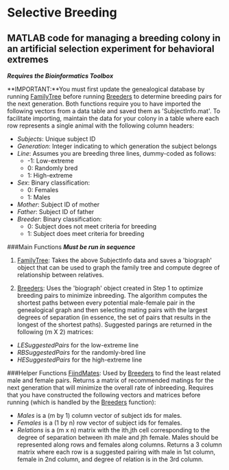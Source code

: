 Selective Breeding
============================
MATLAB code for managing a breeding colony in an artificial selection experiment for behavioral extremes
------------------------------------------------------------------------
***Requires the Bioinformatics Toolbox***

**IMPORTANT:**You must first update the genealogical database by running [FamilyTree](FamilyTree.m) before running [Breeders](Breeders.m) to determine breeding pairs for the next generation. Both functions require you to have imported the following vectors from a data table and saved them as 'SubjectInfo.mat'. To facilitate importing, maintain the data for your colony in a table where each row represents a single animal with the following column headers:
- *Subjects*: Unique subject ID
- *Generation*: Integer indicating to which generation the subject belongs
- *Line*: Assumes you are breeding three lines, dummy-coded as follows:
  - -1: Low-extreme
  -  0: Randomly bred
  -  1: High-extreme
- *Sex*: Binary classification:
  - 0: Females
  - 1: Males
- *Mother*: Subject ID of mother
- *Father*: Subject ID of father
- *Breeder*: Binary classification:
  - 0: Subject does not meet criteria for breeding
  - 1: Subject does meet criteria for breeding

###Main Functions
***Must be run in sequence***

1. [FamilyTree](FamilyTree.m): Takes the above SubjectInfo data and saves a 'biograph' object that can be used to graph the family tree and compute degree of relationship between relatives.

2. [Breeders](Breeders.m): Uses the 'biograph' object created in Step 1 to optimize breeding pairs to minimize inbreeding. The algorithm computes the shortest paths between every potential male-female pair in the genealogical graph and then selecting mating pairs with the largest degrees of separation (in essence, the set of pairs that results in the longest of the shortest paths). Suggested parings are returned in the following (m X 2) matrices:
  - *LESuggestedPairs* for the low-extreme line
  - *RBSuggestedPairs* for the randomly-bred line
  - *HESuggestedPairs* for the high-extreme line

###Helper Functions
[FiindMates](FindMates.m): Used by [Breeders](Breeders.m) to find the least related male and female pairs. Returns a matrix of recommended matings for the next generation that will minimize the overall rate of inbreeding. Requires that you have constructed the following vectors and matrices before running (which is handled by the [Breeders](Breeders.m) function):
- *Males* is a (m by 1) column vector of subject ids for males.
- *Females* is a (1 by n) row vector of subject ids for females.
- *Relations* is a (m x n) matrix with the ith,jth cell corresponding to the degree of separation between ith male and jth female. Males should be represented along rows and females along columns. Returns a 3 column matrix where each row is a suggested pairing with male in 1st column, female in 2nd column, and degree of relation is in the 3rd column.
